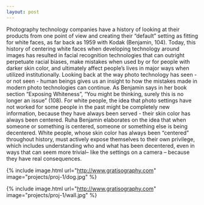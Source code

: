 ```yaml
---
layout: post
---
```

Photography technology companies have a history of looking at their products from one point of view and creating their “default” setting as fitting for white faces, as far back as 1959 with Kodak (Benjamin, 104).  Today, this history of centering white faces when developing technology around images has resulted in facial recognition technologies that can outright perpetuate racial biases, make mistakes when used by or for people with darker skin color, and ultimately affect people’s lives in major ways when utilized institutionally.  Looking back at the way photo technology has seen - or not seen - human beings gives us an insight to how the mistakes made in modern photo technologies can continue. As Benjamin says in her book section “Exposing Whiteness”, “You might be thinking, surely this is no longer an issue” (108).  For white people, the idea that photo settings have not worked for some people in the past might be completely new information, because they have always been served - their skin color has always been centered.  Ruha Benjamin elaborates on the idea that when someone or something is centered, someone or something else is being decentered.  White people, whose skin color has always been “centered” throughout history, must actively expose themselves to their own privilege, which includes understanding who and what has been decentered, even in ways that can seem more trivial– like the settings on a camera – because they have real consequences. 


{% include image.html url="http://www.gratisography.com" image="projects/proj-1/dog.jpg" %}

{% include image.html url="http://www.gratisography.com" image="projects/proj-1/wall.jpg" %}
